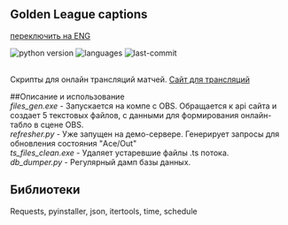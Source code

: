 ## Golden League captions                       
[переключить на ENG](README.md)

![python version](https://img.shields.io/badge/python-3.8.6-brightgreen)
![languages](https://img.shields.io/github/languages/top/geekk0/Golden_League_captions)
![last-commit](https://img.shields.io/github/last-commit/geekk0/Golden_League_captions)

<br>Скрипты для онлайн трансляций матчей. [Сайт для трансляций]()

##Описание и использование
<br>*files_gen.exe* - Запускается на компе с OBS. Обращается к api сайта и создает 5 текстовых файлов, с данными для формирования онлайн-табло в сцене OBS.
<br>*refresher.py* - Уже запущен на демо-сервере. Генерирует запросы для обновления состояния "Ace/Out"
<br>*ts_files_clean.exe* - Удаляет устаревшие файлы .ts потока.
<br>*db_dumper.py* - Регулярный дамп базы данных.

## Библиотеки

Requests, pyinstaller, json, itertools, time, schedule
